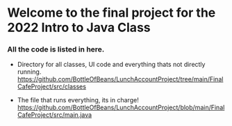 # Welcome to the final project for the 2022 Intro to Java Class 
### All the code is listed in here. 

*  Directory for all classes, UI code and everything thats not directly running. 
https://github.com/BottleOfBeans/LunchAccountProject/tree/main/FinalCafeProject/src/classes

*  The file that runs everything, its in charge! 
https://github.com/BottleOfBeans/LunchAccountProject/blob/main/FinalCafeProject/src/main.java
